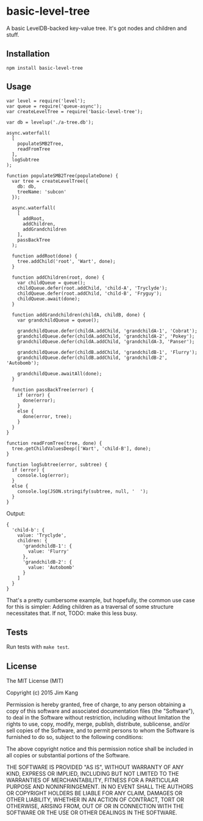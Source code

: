 basic-level-tree
================

A basic LevelDB-backed key-value tree. It's got nodes and children and stuff.

Installation
------------

    npm install basic-level-tree

Usage
-----

    var level = require('level');
    var queue = require('queue-async');
    var createLevelTree = require('basic-level-tree');

    var db = levelup('./a-tree.db');

    async.waterfall(
      [
        populateSMB2Tree,
        readFromTree
      ],
      logSubtree
    );

    function populateSMB2Tree(populateDone) {
      var tree = createLevelTree({
        db: db,
        treeName: 'subcon'
      });

      async.waterfall(
        [
          addRoot,
          addChildren,
          addGrandchildren
        ],
        passBackTree
      );

      function addRoot(done) {
        tree.addChild('root', 'Wart', done);
      }

      function addChildren(root, done) {
        var childQueue = queue();
        childQueue.defer(root.addChild, 'child-A', 'Tryclyde');
        childQueue.defer(root.addChild, 'child-B', 'Fryguy');
        childQueue.await(done);
      }

      function addGrandchildren(childA, childB, done) {
        var grandchildQueue = queue();

        grandchildQueue.defer(childA.addChild, 'grandchildA-1', 'Cobrat');
        grandchildQueue.defer(childA.addChild, 'grandchildA-2', 'Pokey');
        grandchildQueue.defer(childA.addChild, 'grandchildA-3, 'Panser');

        grandchildQueue.defer(childB.addChild, 'grandchildB-1', 'Flurry');
        grandchildQueue.defer(childB.addChild, 'grandchildB-2', 'Autobomb');

        grandchildQueue.awaitAll(done);
      }

      function passBackTree(error) {
        if (error) {
          done(error);
        }
        else {
          done(error, tree);
        }
      }
    }

    function readFromTree(tree, done) {
      tree.getChildValuesDeep(['Wart', 'child-B'], done);      
    }

    function logSubtree(error, subtree) {
      if (error) {
        console.log(error);
      }
      else {
        console.log(JSON.stringify(subtree, null, '  ');
      }
    }

Output:

    {
      'child-b': {
        value: 'Tryclyde',
        children: {
          'grandchildB-1': {
            value: 'Flurry'
          },
          'grandchildB-2': {
            value: 'Autobomb'
          }
        ]
      }
    }

That's a pretty cumbersome example, but hopefully, the common use case for this is simpler: Adding children as a traversal of some structure necessitates that. If not, TODO: make this less busy.

Tests
-----

Run tests with `make test`.

License
-------

The MIT License (MIT)

Copyright (c) 2015 Jim Kang

Permission is hereby granted, free of charge, to any person obtaining a copy
of this software and associated documentation files (the "Software"), to deal
in the Software without restriction, including without limitation the rights
to use, copy, modify, merge, publish, distribute, sublicense, and/or sell
copies of the Software, and to permit persons to whom the Software is
furnished to do so, subject to the following conditions:

The above copyright notice and this permission notice shall be included in
all copies or substantial portions of the Software.

THE SOFTWARE IS PROVIDED "AS IS", WITHOUT WARRANTY OF ANY KIND, EXPRESS OR
IMPLIED, INCLUDING BUT NOT LIMITED TO THE WARRANTIES OF MERCHANTABILITY,
FITNESS FOR A PARTICULAR PURPOSE AND NONINFRINGEMENT. IN NO EVENT SHALL THE
AUTHORS OR COPYRIGHT HOLDERS BE LIABLE FOR ANY CLAIM, DAMAGES OR OTHER
LIABILITY, WHETHER IN AN ACTION OF CONTRACT, TORT OR OTHERWISE, ARISING FROM,
OUT OF OR IN CONNECTION WITH THE SOFTWARE OR THE USE OR OTHER DEALINGS IN
THE SOFTWARE.
